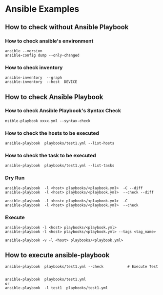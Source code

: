 # Ansible Examples



## How to check without Ansible Playbook
### How to check ansible's environment
```
ansible --version
ansible-config dump --only-changed
```


### How to check inventory

```
ansible-inventory  --graph
ansible-inventory  --host  DEVICE
```


## How to check Ansible Playbook

### How to check Ansible Playbook's Syntax Check

```
nsible-playbook xxxx.yml --syntax-check
```

### How to check the hosts to be executed
```
ansible-playbook  playbooks/test1.yml --list-hosts
```

### How to check the task to be executed
```
ansible-playbook  playbooks/test1.yml --list-tasks
```

### Dry Run
```
ansible-playbook  -l <host> playbooks/<playbook.yml>  -C --diff
ansible-playbook  -l <host> playbooks/<playbook.yml>  --check --diff

ansible-playbook  -l <host> playbooks/<playbook.yml>  -C
ansible-playbook  -l <host> playbooks/<playbook.yml>  --check
```

### Execute
```
ansible-playbook -l <host> playbooks/<playbook.yml>
ansible-playbook -l <host> playbooks/<playbook.yml> --tags <tag_name>

ansible-playbook -v -l <host> playbooks/<playbook.yml>
```


## How to execute ansible-playbook
```
ansible-playbook  playbooks/test1.yml --check           # Execute Test


ansible-playbook  playbooks/test1.yml
or
ansible-playbook  -l test1  playbooks/test1.yml
```

